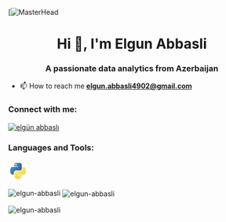 [![MasterHead ]( https://www.google.com/search?q=data+analytics&sca_esv=597188272&tbm=isch&sxsrf=ACQVn083xrFFVxjAe_MWwf4Oekf8mPzXhw:1704887666506&source=lnms&sa=X&ved=2ahUKEwjBzPm94dKDAxVTExAIHQ6NDYkQ_AUoAXoECAUQAw&biw=1536&bih=703&dpr=1.25#imgrc=d-CJaOvSjAWYXM )
<h1 align="center">Hi 👋, I'm Elgun Abbasli</h1>
<h3 align="center">A passionate data analytics from Azerbaijan</h3>

- 📫 How to reach me **elgun.abbasli4902@gmail.com**

<h3 align="left">Connect with me:</h3>
<p align="left">
<a href="https://linkedin.com/in/elgün abbaslı" target="blank"><img align="center" src="https://raw.githubusercontent.com/rahuldkjain/github-profile-readme-generator/master/src/images/icons/Social/linked-in-alt.svg" alt="elgün abbaslı" height="30" width="40" /></a>
</p>

<h3 align="left">Languages and Tools:</h3>
<p align="left"> <a href="https://www.python.org" target="_blank" rel="noreferrer"> <img src="https://raw.githubusercontent.com/devicons/devicon/master/icons/python/python-original.svg" alt="python" width="40" height="40"/> </a> </p>

<p><img align="left" src="https://github-readme-stats.vercel.app/api/top-langs?username=elgun-abbasli&show_icons=true&locale=en&layout=compact" alt="elgun-abbasli" /></p>

<p>&nbsp;<img align="center" src="https://github-readme-stats.vercel.app/api?username=elgun-abbasli&show_icons=true&locale=en" alt="elgun-abbasli" /></p>

<p><img align="center" src="https://github-readme-streak-stats.herokuapp.com/?user=elgun-abbasli&" alt="elgun-abbasli" /></p>
